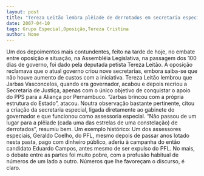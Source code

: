 ```yaml
---
layout: post
title: "Tereza Leitão lembra plêiade de derrotados em secretaria especial para calar oposição"
date: 2007-04-10
tags: Grupo Especial,Oposição,Tereza Cristina
author: None
---
```

Um dos depoimentos mais contundentes, feito na tarde de hoje, no embate entre oposição e situação, na Assembléia Legislativa, na passagem dos 100 dias de governo, foi dado pela deputada petista Tereza Leitão.
A oposição reclamava que o atual governo criou nove secretarias, embora saiba-se que não houve aumento de custos com a iniciativa.
Tereza Leitão lembrou que Jarbas Vasconcelos, quando era governador, acabou e depois recriou a Secretaria de Justiça, apenas com o único objetivo de conquistar o apoio do PPS para a Aliança por Pernambuco.
“Jarbas brincou com a própria estrutura do Estado”, atacou.
Noutra observação bastante pertinente, citou a criação da secretaria especial, ligada diretamente ao gabinete do governador e que funcionou como assessoria especial.
“Não passou de um lugar para a plêiade (cada uma das estrelas de uma constelação) de derrotados”, resumiu bem. 
Um exemplo histórico: Um dos assessores especiais, Geraldo Coelho, do PFL, mesmo depois de passar anos lotado nesta pasta, pago com dinheiro público, aderiu à campanha do então candidato Eduardo Campos, antes mesmo de ser expulso do PFL.
No mais, o debate entre as partes foi muito pobre, com a profusão habitual de números de um lado a outro. Números que lhe favoreçam o discurso, é claro. 